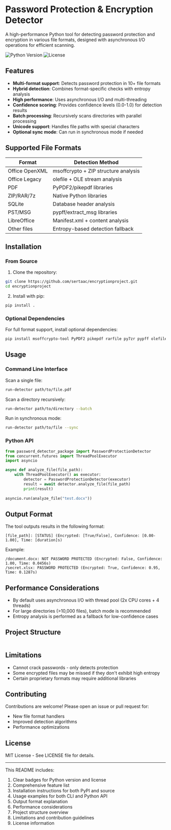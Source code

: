 # Password Protection & Encryption Detector

A high-performance Python tool for detecting password protection and encryption in various file formats, designed with asynchronous I/O operations for efficient scanning.

![Python Version](https://img.shields.io/badge/python-3.8+-blue.svg)
![License](https://img.shields.io/badge/license-MIT-green.svg)

## Features

- **Multi-format support**: Detects password protection in 10+ file formats
- **Hybrid detection**: Combines format-specific checks with entropy analysis
- **High performance**: Uses asynchronous I/O and multi-threading
- **Confidence scoring**: Provides confidence levels (0.0-1.0) for detection results
- **Batch processing**: Recursively scans directories with parallel processing
- **Unicode support**: Handles file paths with special characters
- **Optional sync mode**: Can run in synchronous mode if needed

## Supported File Formats

| Format            | Detection Method                          |
|-------------------|-------------------------------------------|
| Office OpenXML    | msoffcrypto + ZIP structure analysis      |
| Office Legacy     | olefile + OLE stream analysis             |
| PDF               | PyPDF2/pikepdf libraries                  |
| ZIP/RAR/7z        | Native Python libraries                   |
| SQLite            | Database header analysis                  |
| PST/MSG           | pypff/extract_msg libraries               |
| LibreOffice       | Manifest.xml + content analysis           |
| Other files       | Entropy-based detection fallback          |

## Installation

### From Source
1. Clone the repository:
```bash
git clone https://github.com/sertaac/encryptionproject.git
cd encryptionproject
```

2. Install with pip:
```bash
pip install .
```

### Optional Dependencies
For full format support, install optional dependencies:
```bash
pip install msoffcrypto-tool PyPDF2 pikepdf rarfile py7zr pypff olefile extract-msg
```

## Usage

### Command Line Interface

Scan a single file:
```bash
run-detector path/to/file.pdf
```

Scan a directory recursively:
```bash
run-detector path/to/directory --batch
```

Run in synchronous mode:
```bash
run-detector path/to/file --sync
```

### Python API
```python
from password_detector_package import PasswordProtectionDetector
from concurrent.futures import ThreadPoolExecutor
import asyncio

async def analyze_file(file_path):
    with ThreadPoolExecutor() as executor:
        detector = PasswordProtectionDetector(executor)
        result = await detector.analyze_file(file_path)
        print(result)
        
asyncio.run(analyze_file("test.docx"))
```

## Output Format

The tool outputs results in the following format:
```
[file_path]: [STATUS] (Encrypted: [True/False], Confidence: [0.00-1.00], Time: [duration]s)
```

Example:
```
/document.docx: NOT PASSWORD PROTECTED (Encrypted: False, Confidence: 1.00, Time: 0.0456s)
/secret.xlsx: PASSWORD PROTECTED (Encrypted: True, Confidence: 0.95, Time: 0.1287s)
```

## Performance Considerations

- By default uses asynchronous I/O with thread pool (2x CPU cores + 4 threads)
- For large directories (>10,000 files), batch mode is recommended
- Entropy analysis is performed as a fallback for low-confidence cases

## Project Structure

```

```

## Limitations

- Cannot crack passwords - only detects protection
- Some encrypted files may be missed if they don't exhibit high entropy
- Certain proprietary formats may require additional libraries

## Contributing

Contributions are welcome! Please open an issue or pull request for:
- New file format handlers
- Improved detection algorithms
- Performance optimizations

## License

MIT License - See LICENSE file for details.


---
This README includes:
1. Clear badges for Python version and license
2. Comprehensive feature list
3. Installation instructions for both PyPI and source
4. Usage examples for both CLI and Python API
5. Output format explanation
6. Performance considerations
7. Project structure overview
8. Limitations and contribution guidelines
9. License information
